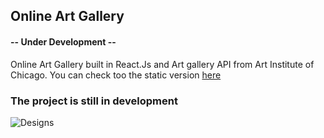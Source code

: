 
## Online Art Gallery

#### -- Under Development --

Online Art Gallery built in React.Js and Art gallery API from Art Institute of Chicago.
You can check too the static version <a href="https://github.com/r-e-d-ant/eartGallery-Static-v">here</a>

### The project is still in development

![Designs](https://user-images.githubusercontent.com/66163130/178475523-9fab8cf3-35f5-4b20-aa27-a4f75464388f.png)


